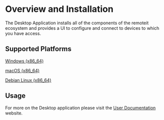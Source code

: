 # Overview and Installation

The Desktop Application installs all of the components of the remoteit ecosystem and provides a UI to configure and connect to devices to which you have access.

## Supported Platforms

[Windows \(x86\_64\)](https://downloads.remote.it/desktop/latest/remoteit-installer.exe)

[macOS \(x86\_64\)](https://downloads.remote.it/desktop/remoteit-installer.dmg)

[Debian Linux \(x86\_64\)](https://downloads.remote.it/desktop/latest/remoteit-amd64-installer.deb)

## Usage

For more on the Desktop application please visit the [User Documentation](https://support.remote.it/hc/en-us/sections/360010275391-remote-it-Desktop-for-Windows-macOS-and-Linux) website.

